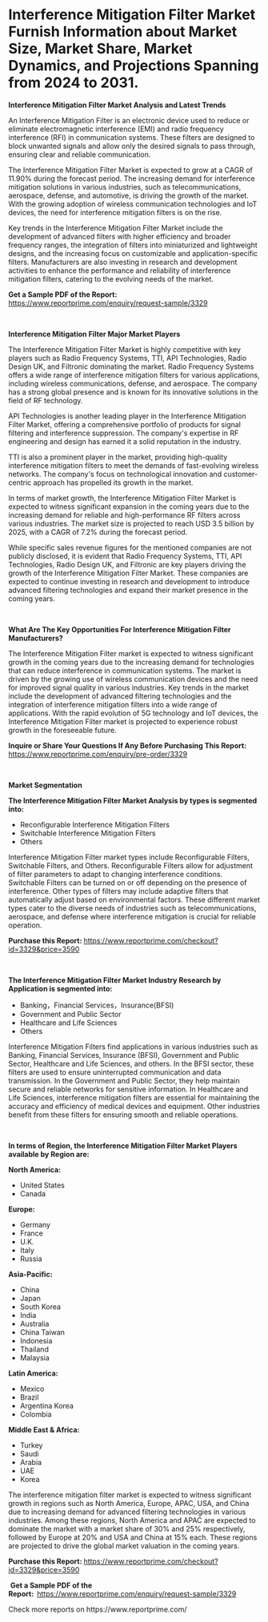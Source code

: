 <p><h1>Interference Mitigation Filter Market Furnish Information about Market Size, Market Share, Market Dynamics, and Projections Spanning from 2024 to 2031.</h1></p><p><strong>Interference Mitigation Filter Market Analysis and Latest Trends</strong></p>
<p><p>An Interference Mitigation Filter is an electronic device used to reduce or eliminate electromagnetic interference (EMI) and radio frequency interference (RFI) in communication systems. These filters are designed to block unwanted signals and allow only the desired signals to pass through, ensuring clear and reliable communication.</p><p>The Interference Mitigation Filter Market is expected to grow at a CAGR of 11.90% during the forecast period. The increasing demand for interference mitigation solutions in various industries, such as telecommunications, aerospace, defense, and automotive, is driving the growth of the market. With the growing adoption of wireless communication technologies and IoT devices, the need for interference mitigation filters is on the rise.</p><p>Key trends in the Interference Mitigation Filter Market include the development of advanced filters with higher efficiency and broader frequency ranges, the integration of filters into miniaturized and lightweight designs, and the increasing focus on customizable and application-specific filters. Manufacturers are also investing in research and development activities to enhance the performance and reliability of interference mitigation filters, catering to the evolving needs of the market.</p></p>
<p><strong>Get a Sample PDF of the Report:&nbsp;</strong> <a href="https://www.reportprime.com/enquiry/request-sample/3329">https://www.reportprime.com/enquiry/request-sample/3329</a></p>
<p>&nbsp;</p>
<p><strong>Interference Mitigation Filter Major Market Players</strong></p>
<p><p>The Interference Mitigation Filter Market is highly competitive with key players such as Radio Frequency Systems, TTI, API Technologies, Radio Design UK, and Filtronic dominating the market. Radio Frequency Systems offers a wide range of interference mitigation filters for various applications, including wireless communications, defense, and aerospace. The company has a strong global presence and is known for its innovative solutions in the field of RF technology.</p><p>API Technologies is another leading player in the Interference Mitigation Filter Market, offering a comprehensive portfolio of products for signal filtering and interference suppression. The company's expertise in RF engineering and design has earned it a solid reputation in the industry.</p><p>TTI is also a prominent player in the market, providing high-quality interference mitigation filters to meet the demands of fast-evolving wireless networks. The company's focus on technological innovation and customer-centric approach has propelled its growth in the market.</p><p>In terms of market growth, the Interference Mitigation Filter Market is expected to witness significant expansion in the coming years due to the increasing demand for reliable and high-performance RF filters across various industries. The market size is projected to reach USD 3.5 billion by 2025, with a CAGR of 7.2% during the forecast period.</p><p>While specific sales revenue figures for the mentioned companies are not publicly disclosed, it is evident that Radio Frequency Systems, TTI, API Technologies, Radio Design UK, and Filtronic are key players driving the growth of the Interference Mitigation Filter Market. These companies are expected to continue investing in research and development to introduce advanced filtering technologies and expand their market presence in the coming years.</p></p>
<p>&nbsp;</p>
<p><strong>What Are The Key Opportunities For Interference Mitigation Filter Manufacturers?</strong></p>
<p><p>The Interference Mitigation Filter market is expected to witness significant growth in the coming years due to the increasing demand for technologies that can reduce interference in communication systems. The market is driven by the growing use of wireless communication devices and the need for improved signal quality in various industries. Key trends in the market include the development of advanced filtering technologies and the integration of interference mitigation filters into a wide range of applications. With the rapid evolution of 5G technology and IoT devices, the Interference Mitigation Filter market is projected to experience robust growth in the foreseeable future.</p></p>
<p><strong>Inquire or Share Your Questions If Any Before Purchasing This Report:</strong> <a href="https://www.reportprime.com/enquiry/pre-order/3329">https://www.reportprime.com/enquiry/pre-order/3329</a></p>
<p>&nbsp;</p>
<p><strong>Market Segmentation</strong></p>
<p><strong>The Interference Mitigation Filter Market Analysis by types is segmented into:</strong></p>
<p><ul><li>Reconfigurable Interference Mitigation Filters</li><li>Switchable Interference Mitigation Filters</li><li>Others</li></ul></p>
<p><p>Interference Mitigation Filter market types include Reconfigurable Filters, Switchable Filters, and Others. Reconfigurable Filters allow for adjustment of filter parameters to adapt to changing interference conditions. Switchable Filters can be turned on or off depending on the presence of interference. Other types of filters may include adaptive filters that automatically adjust based on environmental factors. These different market types cater to the diverse needs of industries such as telecommunications, aerospace, and defense where interference mitigation is crucial for reliable operation.</p></p>
<p><strong>Purchase this Report:&nbsp;</strong><a href="https://www.reportprime.com/checkout?id=3329&price=3590">https://www.reportprime.com/checkout?id=3329&price=3590</a></p>
<p>&nbsp;</p>
<p><strong>The Interference Mitigation Filter Market Industry Research by Application is segmented into:</strong></p>
<p><ul><li>Banking，Financial Services，Insurance(BFSI)</li><li>Government and Public Sector</li><li>Healthcare and Life Sciences</li><li>Others</li></ul></p>
<p><p>Interference Mitigation Filters find applications in various industries such as Banking, Financial Services, Insurance (BFSI), Government and Public Sector, Healthcare and Life Sciences, and others. In the BFSI sector, these filters are used to ensure uninterrupted communication and data transmission. In the Government and Public Sector, they help maintain secure and reliable networks for sensitive information. In Healthcare and Life Sciences, interference mitigation filters are essential for maintaining the accuracy and efficiency of medical devices and equipment. Other industries benefit from these filters for ensuring smooth and reliable operations.</p></p>
<p>&nbsp;</p>
<p><strong>In terms of Region, the Interference Mitigation Filter Market Players available by Region are:</strong></p>
<p>
    <p> <strong> North America: </strong>
        <ul>
            <li>United States</li>
            <li>Canada</li>
        </ul>
        </p> 
    <p> <strong> Europe: </strong>
        <ul>
            <li>Germany</li>
            <li>France</li>
            <li>U.K.</li>
            <li>Italy</li>
            <li>Russia</li>
        </ul>
        </p> 
    <p> <strong> Asia-Pacific: </strong>
        <ul>
            <li>China</li>
            <li>Japan</li>
            <li>South Korea</li>
            <li>India</li>
            <li>Australia</li>
            <li>China Taiwan</li>
            <li>Indonesia</li>
            <li>Thailand</li>
            <li>Malaysia</li>
        </ul>
        </p> 
    <p> <strong> Latin America: </strong>
        <ul>
            <li>Mexico</li>
            <li>Brazil</li>
            <li>Argentina Korea</li>
            <li>Colombia</li>
        </ul>
        </p> 
    <p> <strong> Middle East & Africa: </strong>
        <ul>
            <li>Turkey</li>
            <li>Saudi</li>
            <li>Arabia</li>
            <li>UAE</li>
            <li>Korea</li>
        </ul>
    </p>
    </p>
<p><p>The interference mitigation filter market is expected to witness significant growth in regions such as North America, Europe, APAC, USA, and China due to increasing demand for advanced filtering technologies in various industries. Among these regions, North America and APAC are expected to dominate the market with a market share of 30% and 25% respectively, followed by Europe at 20% and USA and China at 15% each. These regions are projected to drive the global market valuation in the coming years.</p></p>
<p><strong>Purchase this Report: </strong><a href="https://www.reportprime.com/checkout?id=3329&price=3590">https://www.reportprime.com/checkout?id=3329&price=3590</a></p>
<p>&nbsp;<strong>Get a Sample PDF of the Report:&nbsp;&nbsp;</strong><a href="https://www.reportprime.com/enquiry/request-sample/3329">https://www.reportprime.com/enquiry/request-sample/3329</a></p>
<p><strong></strong></p>
<p>Check more reports on https://www.reportprime.com/</p>